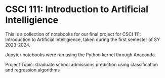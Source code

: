 # CSCI 111: Introduction to Artificial Intelligience

This is a collection of notebooks for our final project for CSCI 111: Introduction to Artificial Intelligience, taken during the first semester of SY 2023-2024.

Jupyter notebooks were ran using the Python kernel through Anaconda.

Project Topic: Graduate school admissions prediction using classification and regression algorithms
